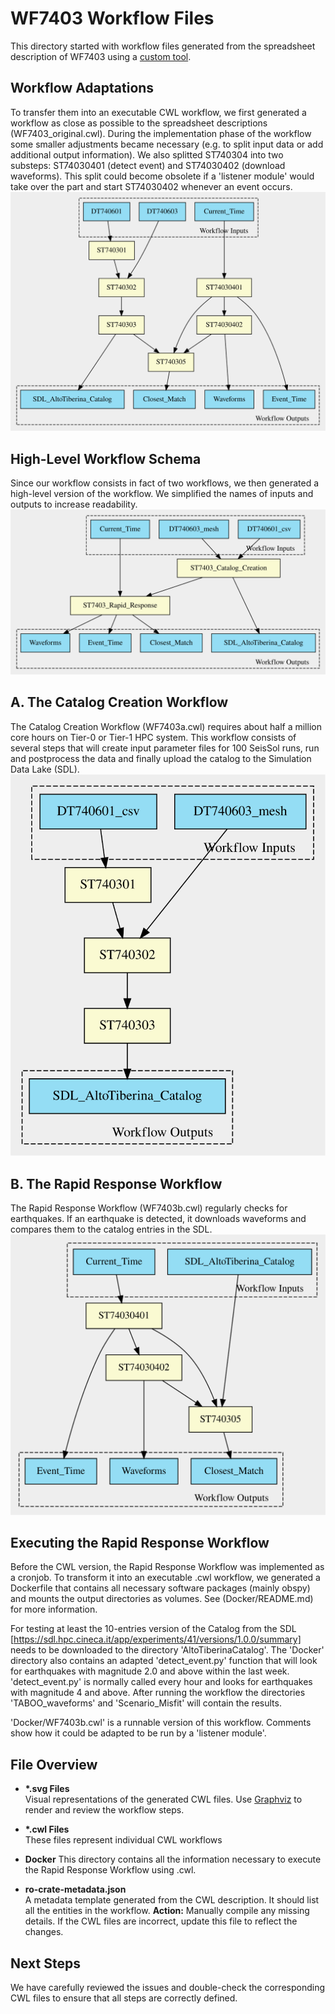 # WF7403 Workflow Files
This directory started with workflow files generated from the spreadsheet description of WF7403 using a [custom tool](https://github.com/Marco-Salvi/dt-geo-converter). 


## Workflow Adaptations
To transfer them into an executable CWL workflow, we first generated a workflow as close as possible to the spreadsheet descriptions (WF7403\_original.cwl). During the implementation phase of the workflow some smaller adjustments became necessary (e.g. to split input data or add additional output information). 
We also splitted ST740304 into two substeps: ST74030401 (detect event) and ST74030402 (download waveforms). This split could become obsolete if a 'listener module' would take over the part and start ST74030402 whenever an event occurs. 
![WF7403 as close to the spreadsheet description as possible](WF7403_original.svg)


## High-Level Workflow Schema
Since our workflow consists in fact of two workflows, we then generated a high-level version of the workflow. 
We simplified the names of inputs and outputs to increase readability.
![High-level overview of WF7403 consisting of two sub-workflows](WF7403_highLevel.svg)


## A. The Catalog Creation Workflow 
The Catalog Creation Workflow (WF7403a.cwl) requires about half a million core hours on Tier-0 or Tier-1 HPC system. 
This workflow consists of several steps that will create input parameter files for 100 SeisSol runs, run and postprocess the data and finally upload the catalog to the Simulation Data Lake (SDL).
![Catalog Creation Workflow](WF7403a.svg)


## B. The Rapid Response Workflow 
The Rapid Response Workflow (WF7403b.cwl) regularly checks for earthquakes. If an earthquake is detected, it downloads waveforms and compares them to the catalog entries in the SDL.
![Rapid Response Workflow](WF7403b.svg)


## Executing the Rapid Response Workflow
Before the CWL version, the Rapid Response Workflow was implemented as a cronjob. To transform it into an executable .cwl workflow, we generated a Dockerfile that contains all necessary software packages (mainly obspy) and mounts the output directories as volumes. 
See (Docker/README.md) for more information. 

For testing at least the 10-entries version of the Catalog from the SDL [https://sdl.hpc.cineca.it/app/experiments/41/versions/1.0.0/summary] needs to be downloaded to the directory 'AltoTiberinaCatalog'. 
The 'Docker' directory also contains an adapted 'detect_event.py' function that will look for earthquakes with magnitude 2.0 and above within the last week. 'detect_event.py' is normally called every hour and looks for earthquakes with magnitude 4 and above. 
After running the workflow the directories 'TABOO_waveforms' and 'Scenario_Misfit' will contain the results. 

'Docker/WF7403b.cwl' is a runnable version of this workflow. Comments show how it could be adapted to be run by a 'listener module'.


## File Overview

- **\*.svg Files**  
  Visual representations of the generated CWL files. Use [Graphviz](https://dreampuf.github.io/GraphvizOnline/) to render and review the workflow steps.

- **\*.cwl Files**  
  These files represent individual CWL workflows

- **Docker**
  This directory contains all the information necessary to execute the Rapid Response Workflow using .cwl. 

- **ro-crate-metadata.json**  
  A metadata template generated from the CWL description. It should list all the entities in the workflow. **Action:** Manually compile any missing details. If the CWL files are incorrect, update this file to reflect the changes. 


## Next Steps

We have carefully reviewed the issues and double-check the corresponding CWL files to ensure that all steps are correctly defined.



